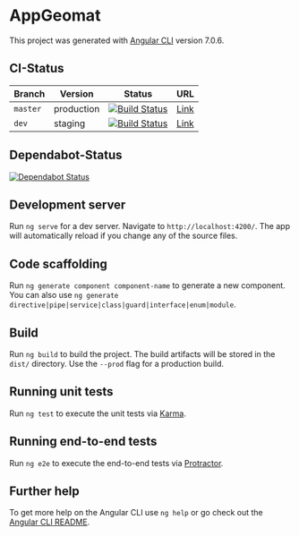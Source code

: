 # AppGeomat

This project was generated with [Angular CLI](https://github.com/angular/angular-cli) version 7.0.6.

## CI-Status

| Branch   | Version    | Status                                                                                                                              | URL                                              |
| -------- | ---------- | ----------------------------------------------------------------------------------------------------------------------------------- | ------------------------------------------------ |
| `master` | production | [![Build Status](https://travis-ci.org/zentrumnawi/solid-frontend.svg?branch=master)](https://travis-ci.org/zentrumnawi/solid-frontend) | [Link](https://app.geomat.uni-frankfurt.de/)     |
| `dev`    | staging    | [![Build Status](https://travis-ci.org/zentrumnawi/solid-frontend.svg?branch=dev)](https://travis-ci.org/zentrumnawi/solid-frontend)    | [Link](https://preview.geomat.uni-frankfurt.de/) |

## Dependabot-Status

[![Dependabot Status](https://api.dependabot.com/badges/status?host=github&repo=GeoMatDigital/web-geomat)](https://dependabot.com)

## Development server

Run `ng serve` for a dev server. Navigate to `http://localhost:4200/`. The app will automatically reload if you change any of the source files.

## Code scaffolding

Run `ng generate component component-name` to generate a new component. You can also use `ng generate directive|pipe|service|class|guard|interface|enum|module`.

## Build

Run `ng build` to build the project. The build artifacts will be stored in the `dist/` directory. Use the `--prod` flag for a production build.

## Running unit tests

Run `ng test` to execute the unit tests via [Karma](https://karma-runner.github.io).

## Running end-to-end tests

Run `ng e2e` to execute the end-to-end tests via [Protractor](http://www.protractortest.org/).

## Further help

To get more help on the Angular CLI use `ng help` or go check out the [Angular CLI README](https://github.com/angular/angular-cli/blob/master/README.md).
